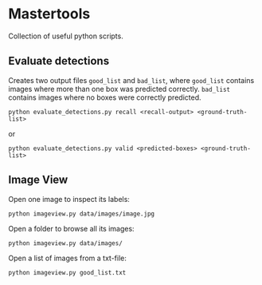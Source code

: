 # Mastertools

Collection of useful python scripts.

## Evaluate detections

Creates two output files `good_list` and `bad_list`,
where `good_list` contains images where more than one box was predicted correctly.
`bad_list` contains images where no boxes were correctly predicted.

```
python evaluate_detections.py recall <recall-output> <ground-truth-list>
```

or

```
python evaluate_detections.py valid <predicted-boxes> <ground-truth-list>
```

## Image View

Open one image to inspect its labels:
```
python imageview.py data/images/image.jpg
```

Open a folder to browse all its images:
```
python imageview.py data/images/
```

Open a list of images from a txt-file:
```
python imageview.py good_list.txt
```
